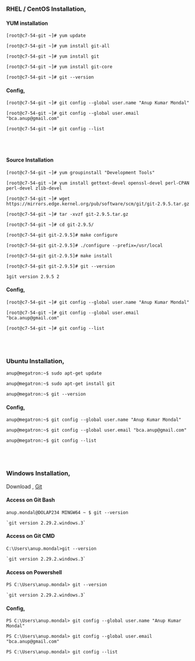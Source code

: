 ### RHEL / CentOS Installation,

#### YUM installation

`[root@c7-54-git ~]# yum update`

`[root@c7-54-git ~]# yum install git-all`

`[root@c7-54-git ~]# yum install git`

`[root@c7-54-git ~]# yum install git-core`

`[root@c7-54-git ~]# git --version`

#### Config,

`[root@c7-54-git ~]# git config --global user.name "Anup Kumar Mondal"`  

`[root@c7-54-git ~]# git config --global user.email "bca.anup@gmail.com"`  

`[root@c7-54-git ~]# git config --list`

<br>
<br>

#### Source Installation

`[root@c7-54-git ~]# yum groupinstall "Development Tools"`

`[root@c7-54-git ~]# yum install gettext-devel openssl-devel perl-CPAN perl-devel zlib-devel`

`[root@c7-54-git ~]# wget https://mirrors.edge.kernel.org/pub/software/scm/git/git-2.9.5.tar.gz`

`[root@c7-54-git ~]# tar -xvzf git-2.9.5.tar.gz`

`[root@c7-54-git ~]# cd git-2.9.5/`

`[root@c7-54-git git-2.9.5]# make configure`

`[root@c7-54-git git-2.9.5]# ./configure --prefix=/usr/local`

`[root@c7-54-git git-2.9.5]# make install`

`[root@c7-54-git git-2.9.5]# git --version`

`1git version 2.9.5 2`

#### Config,

`[root@c7-54-git ~]# git config --global user.name "Anup Kumar Mondal"`  

`[root@c7-54-git ~]# git config --global user.email "bca.anup@gmail.com"`  

`[root@c7-54-git ~]# git config --list`

<br>
<br>

### Ubuntu Installation,

`anup@megatron:~$ sudo apt-get update`

`anup@megatron:~$ sudo apt-get install git`

`anup@megatron:~$ git --version`

#### Config,

`anup@megatron:~$ git config --global user.name "Anup Kumar Mondal"`  

`anup@megatron:~$ git config --global user.email "bca.anup@gmail.com"`  

`anup@megatron:~$ git config --list`

<br>
<br>


### Windows Installation,

Download , [Git](https://git-scm.com/)

#### Access on Git Bash

`anup.mondal@DOLAP234 MINGW64 ~ $ git --version`

    `git version 2.29.2.windows.3`

#### Access on Git CMD

`C:\Users\anup.mondal>git --version`

    `git version 2.29.2.windows.3`

#### Access on Powershell

`PS C:\Users\anup.mondal> git --version`

    `git version 2.29.2.windows.3`

#### Config,

`PS C:\Users\anup.mondal> git config --global user.name "Anup Kumar Mondal"`  

`PS C:\Users\anup.mondal> git config --global user.email "bca.anup@gmail.com"`  

`PS C:\Users\anup.mondal> git config --list`

